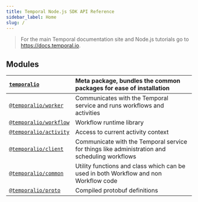 ```yaml
---
title: Temporal Node.js SDK API Reference
sidebar_label: Home
slug: /
---
```


> For the main Temporal documentation site and Node.js tutorials go to https://docs.temporal.io.

## Modules

| [`temporalio`](https://www.npmjs.com/package/temporalio) | Meta package, bundles the common packages for ease of installation                            |
| :------------------------------------------------------- | :-------------------------------------------------------------------------------------------- |
| [`@temporalio/worker`](./api/namespaces/worker)          | Communicates with the Temporal service and runs workflows and activities                      |
| [`@temporalio/workflow`](./api/namespaces/workflow)      | Workflow runtime library                                                                      |
| [`@temporalio/activity`](./api/namespaces/activity)      | Access to current activity context                                                            |
| [`@temporalio/client`](./api/namespaces/client)          | Communicate with the Temporal service for things like administration and scheduling workflows |
| [`@temporalio/common`](./api/namespaces/common)          | Utility functions and class which can be used in both Workflow and non Workflow code          |
| [`@temporalio/proto`](./api/namespaces/proto)            | Compiled protobuf definitions                                                                 |
